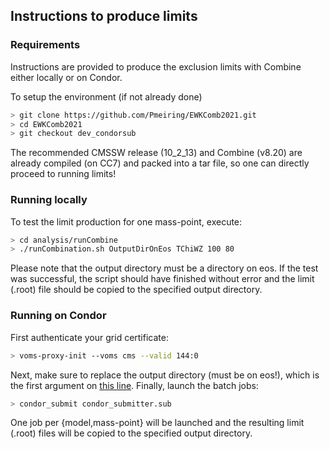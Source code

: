 
## Instructions to produce limits

### Requirements

Instructions are provided to produce the exclusion limits with Combine either locally or on Condor. 

To setup the environment (if not already done)
```bash
> git clone https://github.com/Pmeiring/EWKComb2021.git
> cd EWKComb2021
> git checkout dev_condorsub
```

The recommended CMSSW release (10_2_13) and Combine (v8.20) are already compiled (on CC7) and packed into a tar file, so one can directly proceed to running limits!


### Running locally

To test the limit production for one mass-point, execute:
```bash
> cd analysis/runCombine
> ./runCombination.sh OutputDirOnEos TChiWZ 100 80
```
Please note that the output directory must be a directory on eos. If the test was successful, the script should have finished without error and the limit (.root) file should be copied to the specified output directory.


### Running on Condor

First authenticate your grid certificate:
```bash
> voms-proxy-init --voms cms --valid 144:0
```
Next, make sure to replace the output directory (must be on eos!), which is the first argument on [this line](https://github.com/Pmeiring/EWKComb2021/blob/5982bfea64ef782a9aa6b43531d78993e8208e78/analysis/runCombine/condor_submitter.sub#L17).
Finally, launch the batch jobs:
```bash
> condor_submit condor_submitter.sub
```
One job per {model,mass-point} will be launched and the resulting limit (.root) files will be copied to the specified output directory.
